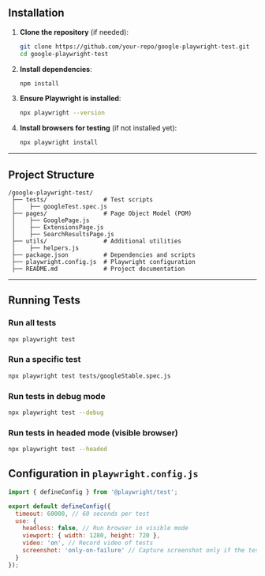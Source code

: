 
## Installation

1. **Clone the repository** (if needed):
   ```sh
   git clone https://github.com/your-repo/google-playwright-test.git
   cd google-playwright-test
   ```

2. **Install dependencies**:
   ```sh
   npm install
   ```

3. **Ensure Playwright is installed**:
   ```sh
   npx playwright --version
   ```

4. **Install browsers for testing** (if not installed yet):
   ```sh
   npx playwright install
   ```

---

## Project Structure

```
/google-playwright-test/
 ├── tests/                # Test scripts
 │    ├── googleTest.spec.js
 ├── pages/                # Page Object Model (POM)
 │    ├── GooglePage.js
 │    ├── ExtensionsPage.js
 │    ├── SearchResultsPage.js
 ├── utils/                # Additional utilities
 │    ├── helpers.js
 ├── package.json          # Dependencies and scripts
 ├── playwright.config.js  # Playwright configuration
 ├── README.md             # Project documentation
```

---

## Running Tests

### **Run all tests**
```sh
npx playwright test
```

###  **Run a specific test**
```sh
npx playwright test tests/googleStable.spec.js
```

### **Run tests in debug mode**
```sh
npx playwright test --debug
```

### **Run tests in headed mode (visible browser)**
```sh
npx playwright test --headed
```



## Configuration in `playwright.config.js`
```javascript
import { defineConfig } from '@playwright/test';

export default defineConfig({
  timeout: 60000, // 60 seconds per test
  use: {
    headless: false, // Run browser in visible mode
    viewport: { width: 1280, height: 720 },
    video: 'on', // Record video of tests
    screenshot: 'only-on-failure' // Capture screenshot only if the test fails
  }
});
```
